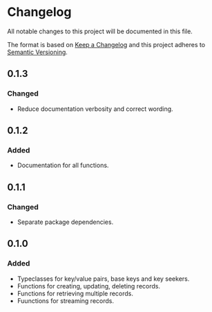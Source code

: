 # Changelog
All notable changes to this project will be documented in this file.

The format is based on [Keep a Changelog](http://keepachangelog.com/en/1.0.0/)
and this project adheres to [Semantic Versioning](http://semver.org/spec/v2.0.0.html).

## 0.1.3
### Changed
- Reduce documentation verbosity and correct wording.

## 0.1.2
### Added
- Documentation for all functions.

## 0.1.1
### Changed
- Separate package dependencies.

## 0.1.0
### Added
- Typeclasses for key/value pairs, base keys and key seekers.
- Functions for creating, updating, deleting records.
- Functions for retrieving multiple records.
- Fuunctions for streaming records.
